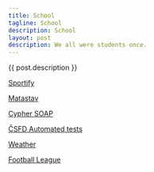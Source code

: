 ```yaml
---
title: School
tagline: School
description: School
layout: post
description: We all were students once.
---
```


{{ post.description }}

<span class="fab fa-github" style='font-size:30px'></span> [Sportify](https://github.com/Nikolas-Charalambidis/sportify)

<span class="fab fa-github" style='font-size:30px'></span> [Matastav](https://github.com/Nikolas-Charalambidis/matastav)

<span class="fab fa-github" style='font-size:30px'></span> [Cypher SOAP](https://github.com/Nikolas-Charalambidis/cypher-soap)

<span class="fab fa-github" style='font-size:30px'></span> [ČSFD Automated tests](https://github.com/Nikolas-Charalambidis/csfd-automated-tests)

<span class="fab fa-github" style='font-size:30px'></span> [Weather](https://github.com/Nikolas-Charalambidis/weather)

<span class="fab fa-github" style='font-size:30px'></span> [Football League](https://github.com/Nikolas-Charalambidis/football-league)
